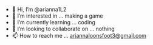 - 👋 Hi, I’m @arianna1L2
- 👀 I’m interested in ... making a game
- 🌱 I’m currently learning ... coding
- 💞️ I’m looking to collaborate on ... nothing
- 📫 How to reach me ... ariannaloonsfoot3@gmail.com

<!---
arianna1L2/arianna1L2 is a ✨ special ✨ repository because its `README.md` (this file) appears on your GitHub profile.
You can click the Preview link to take a look at your changes.
--->
